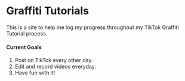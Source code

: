 # Graffiti Tutorials
This is a site to help me log my progress throughout my TikTok Graffiti Tutorial process.
#### Current Goals
1. Post on TikTok every other day.
2. Edit and record videos everyday.
3. Have fun with it!
